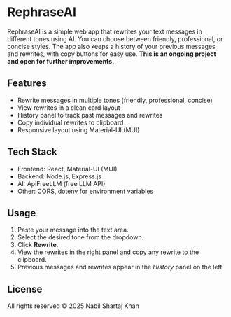 <h1>RephraseAI</h1>

<p>
RephraseAI is a simple web app that rewrites your text messages in different tones using AI. You can choose between friendly, professional, or concise styles. The app also keeps a history of your previous messages and rewrites, with copy buttons for easy use. <b>This is an ongoing project and open for further improvements.</b>

</p>

<h2>Features</h2>
<ul>
  <li>Rewrite messages in multiple tones (friendly, professional, concise)</li>
  <li>View rewrites in a clean card layout</li>
  <li>History panel to track past messages and rewrites</li>
  <li>Copy individual rewrites to clipboard</li>
  <li>Responsive layout using Material-UI (MUI)</li>
</ul>

<h2>Tech Stack</h2>
<ul>
  <li>Frontend: React, Material-UI (MUI)</li>
  <li>Backend: Node.js, Express.js</li>
  <li>AI: ApiFreeLLM (free LLM API)</li>
  <li>Other: CORS, dotenv for environment variables</li>
</ul>

<h2>Usage</h2>
<ol>
  <li>Paste your message into the text area.</li>
  <li>Select the desired tone from the dropdown.</li>
  <li>Click <strong>Rewrite</strong>.</li>
  <li>View the rewrites in the right panel and copy any rewrite to the clipboard.</li>
  <li>Previous messages and rewrites appear in the <em>History</em> panel on the left.</li>
</ol>

<h2>License</h2>
<p>All rights reserved © 2025 Nabil Shartaj Khan</p>
